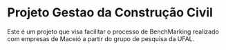 # Projeto Gestao da Construção Civil 

Este é um projeto que visa facilitar o processo de BenchMarking realizado com empresas de Maceió a partir do grupo de pesquisa da UFAL.
